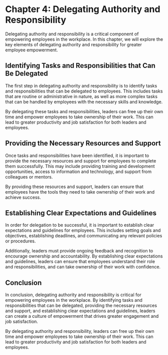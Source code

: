 Chapter 4: Delegating Authority and Responsibility
==================================================

Delegating authority and responsibility is a critical component of empowering employees in the workplace. In this chapter, we will explore the key elements of delegating authority and responsibility for greater employee empowerment.

Identifying Tasks and Responsibilities that Can Be Delegated
------------------------------------------------------------

The first step in delegating authority and responsibility is to identify tasks and responsibilities that can be delegated to employees. This includes tasks that are routine or administrative in nature, as well as more complex tasks that can be handled by employees with the necessary skills and knowledge.

By delegating these tasks and responsibilities, leaders can free up their own time and empower employees to take ownership of their work. This can lead to greater productivity and job satisfaction for both leaders and employees.

Providing the Necessary Resources and Support
---------------------------------------------

Once tasks and responsibilities have been identified, it is important to provide the necessary resources and support for employees to complete them successfully. This may include providing training and development opportunities, access to information and technology, and support from colleagues or mentors.

By providing these resources and support, leaders can ensure that employees have the tools they need to take ownership of their work and achieve success.

Establishing Clear Expectations and Guidelines
----------------------------------------------

In order for delegation to be successful, it is important to establish clear expectations and guidelines for employees. This includes setting goals and objectives, establishing deadlines, and communicating any relevant policies or procedures.

Additionally, leaders must provide ongoing feedback and recognition to encourage ownership and accountability. By establishing clear expectations and guidelines, leaders can ensure that employees understand their role and responsibilities, and can take ownership of their work with confidence.

Conclusion
----------

In conclusion, delegating authority and responsibility is critical for empowering employees in the workplace. By identifying tasks and responsibilities that can be delegated, providing the necessary resources and support, and establishing clear expectations and guidelines, leaders can create a culture of empowerment that drives greater engagement and job satisfaction.

By delegating authority and responsibility, leaders can free up their own time and empower employees to take ownership of their work. This can lead to greater productivity and job satisfaction for both leaders and employees.
